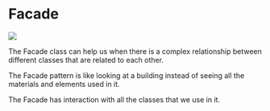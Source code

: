 # Facade
![](https://refactoring.guru/images/patterns/diagrams/facade/live-example-en.png)
<p>
The Facade class can help us when there is a complex relationship between different classes that are related to each other.
</p>
<p>
The Facade pattern is like looking at a building instead of seeing all the materials and elements used in it.
</p>
<p>
The Facade has interaction with all the classes that we use in it.
</p>